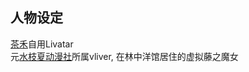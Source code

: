 ## 人物设定
[茶禾](https://space.bilibili.com/1518016)自用Livatar  
元[水枝夏动漫社](https://suishika.ml)所属vliver, 在林中洋馆居住的虚拟藤之魔女  